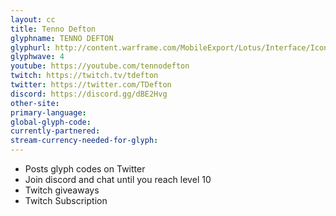 ```yaml
---
layout: cc
title: Tenno Defton
glyphname: TENNO DEFTON
glyphurl: http://content.warframe.com/MobileExport/Lotus/Interface/Icons/Player/ContentCreators/Tdefton.png
glyphwave: 4
youtube: https://youtube.com/tennodefton
twitch: https://twitch.tv/tdefton
twitter: https://twitter.com/TDefton
discord: https://discord.gg/dBE2Hvg
other-site: 
primary-language: 
global-glyph-code: 
currently-partnered: 
stream-currency-needed-for-glyph: 
---
```

* Posts glyph codes on Twitter
* Join discord and chat until you reach level 10
* Twitch giveaways
* Twitch Subscription
